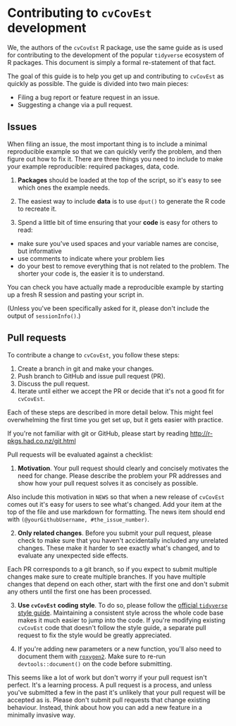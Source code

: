 # Contributing to `cvCovEst` development

We, the authors of the `cvCovEst` R package, use the same guide as is used for
contributing to the development of the popular `tidyverse` ecosystem of R
packages. This document is simply a formal re-statement of that fact.

The goal of this guide is to help you get up and contributing to `cvCovEst` as
quickly as possible. The guide is divided into two main pieces:

* Filing a bug report or feature request in an issue.
* Suggesting a change via a pull request.

## Issues

When filing an issue, the most important thing is to include a minimal
reproducible example so that we can quickly verify the problem, and then figure
out how to fix it. There are three things you need to include to make your
example reproducible: required packages, data, code.

1. **Packages** should be loaded at the top of the script, so it's easy to see which ones the example needs.

2. The easiest way to include **data** is to use `dput()` to generate the R code to recreate it.

3. Spend a little bit of time ensuring that your **code** is easy for others to read:
  * make sure you've used spaces and your variable names are concise, but informative
  * use comments to indicate where your problem lies
  * do your best to remove everything that is not related to the problem. The shorter your code is, the easier it is to understand.

You can check you have actually made a reproducible example by starting up a
fresh R session and pasting your script in.

(Unless you've been specifically asked for it, please don't include the output
of `sessionInfo()`.)

## Pull requests

To contribute a change to `cvCovEst`, you follow these steps:

1. Create a branch in git and make your changes.
2. Push branch to GitHub and issue pull request (PR).
3. Discuss the pull request.
4. Iterate until either we accept the PR or decide that it's not a good fit for `cvCovEst`.

Each of these steps are described in more detail below. This might feel
overwhelming the first time you get set up, but it gets easier with practice.

If you're not familiar with git or GitHub, please start by reading
<http://r-pkgs.had.co.nz/git.html>

Pull requests will be evaluated against a checklist:

1.  __Motivation__. Your pull request should clearly and concisely motivates the need for change. Please describe the problem your PR addresses and show how your pull request solves it as concisely as possible.

Also include this motivation in `NEWS` so that when a new release of
`cvCovEst` comes out it's easy for users to see what's changed. Add your
item at the top of the file and use markdown for formatting. The
news item should end with `(@yourGithubUsername, #the_issue_number)`.

2.  __Only related changes__. Before you submit your pull request, please check to make sure that you haven't accidentally included any unrelated changes. These make it harder to see exactly what's changed, and to evaluate any unexpected side effects.

Each PR corresponds to a git branch, so if you expect to submit multiple changes
make sure to create multiple branches. If you have multiple changes that depend
on each other, start with the first one and don't submit any others until the
first one has been processed.

3. __Use `cvCovEst` coding style__. To do so, please follow the [official `tidyverse` style guide](http://style.tidyverse.org). Maintaining a consistent style across the whole code base makes it much easier to jump into the code. If you're modifying existing `cvCovEst` code that doesn't follow the style guide, a separate pull request to fix the style would be greatly appreciated.

4. If you're adding new parameters or a new function, you'll also need to document them with [`roxygen2`](https://github.com/klutometis/roxygen). Make sure to re-run `devtools::document()` on the code before submitting.

This seems like a lot of work but don't worry if your pull request isn't
perfect. It's a learning process. A pull request is a process, and unless
you've submitted a few in the past it's unlikely that your pull request will be
accepted as is. Please don't submit pull requests that change existing
behaviour. Instead, think about how you can add a new feature in a minimally
invasive way.
